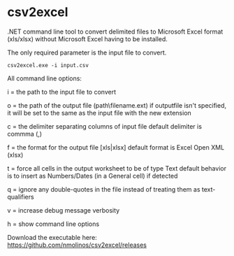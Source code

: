 # csv2excel
.NET command line tool to convert delimited files to Microsoft Excel format (xls/xlsx) without Microsoft Excel having to be installed.

The only required parameter is the input file to convert.

`csv2excel.exe -i input.csv`

All command line options:

i = the path to the input file to convert

o = the path of the output file (path\filename.ext)
    if outputfile isn't specified, it will be set to the same as the input file with the new extension
    
c = the delimiter separating columns of input file
    default delimiter is commma (,)
    
f = the format for the output file [xls|xlsx]
    default format is Excel Open XML (xlsx)

t = force all cells in the output worksheet to be of type Text
    default behavior is to insert as Numbers/Dates (in a General cell) if detected
	
q = ignore any double-quotes in the file instead of treating them as text-qualifiers

v = increase debug message verbosity

h = show command line options


Download the executable here: https://github.com/nmolinos/csv2excel/releases
